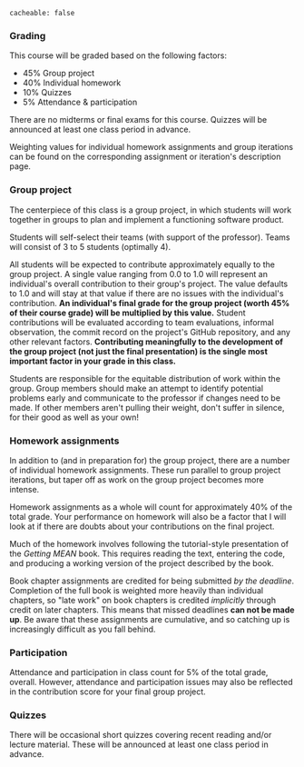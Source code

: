 ```
cacheable: false
```

### Grading

This course will be graded based on the following factors:

* 45% Group project
* 40% Individual homework
* 10% Quizzes
* 5% Attendance & participation

There are no midterms or final exams for this course. Quizzes will be announced at least one class period in advance.

Weighting values for individual homework assignments and group iterations can be found on the corresponding assignment or iteration's description page.

### Group project

The centerpiece of this class is a group project, in which students will work together in groups to plan and implement a functioning software product.

Students will self-select their teams (with support of the professor). Teams will consist of 3 to 5 students (optimally 4).

All students will be expected to contribute approximately equally to the group project. A single value ranging from 0.0 to 1.0 will represent an individual's overall contribution to their group's project. The value defaults to 1.0 and will stay at that value if there are no issues with the individual's contribution. **An individual's final grade for the group project (worth 45% of their course grade) will be multiplied by this value.** Student contributions will be evaluated according to team evaluations, informal observation, the commit record on the project's GitHub repository, and any other relevant factors. **Contributing meaningfully to the development of the group project (not just the final presentation) is the single most important factor in your grade in this class.**

Students are responsible for the equitable distribution of work within the group. Group members should make an attempt to identify potential problems early and communicate to the professor if changes need to be made. If other members aren't pulling their weight, don't suffer in silence, for their good as well as your own!

### Homework assignments

In addition to (and in preparation for) the group project, there are a number of individual homework assignments. These run parallel to group project iterations, but taper off as work on the group project becomes more intense.

Homework assignments as a whole will count for approximately 40% of the total grade. Your performance on homework will also be a factor that I will look at if there are doubts about your contributions on the final project.

Much of the homework involves following the tutorial-style presentation of the *Getting MEAN* book. This requires reading the text, entering the code, and producing a working version of the project described by the book.

Book chapter assignments are credited for being submitted *by the deadline*. Completion of the full book is weighted more heavily than individual chapters, so "late work" on book chapters is credited *implicitly* through credit on later chapters. This means that missed deadlines **can not be made up**. Be aware that these assignments are cumulative, and so catching up is increasingly difficult as you fall behind.

### Participation

Attendance and participation in class count for 5% of the total grade, overall.
However, attendance and participation issues may also be reflected in the contribution score for your final group project.

### Quizzes

There will be occasional short quizzes covering recent reading and/or lecture material. These will be announced at least one class period in advance.